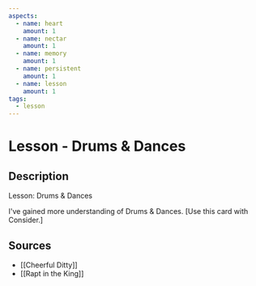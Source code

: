 ```yaml
---
aspects: 
  - name: heart
    amount: 1
  - name: nectar
    amount: 1
  - name: memory
    amount: 1
  - name: persistent
    amount: 1
  - name: lesson
    amount: 1
tags:
  - lesson
---
```


# Lesson - Drums & Dances

## Description
Lesson: Drums & Dances

I've gained more understanding of Drums & Dances. [Use this card with Consider.]
## Sources
- [[Cheerful Ditty]]
- [[Rapt in the King]]